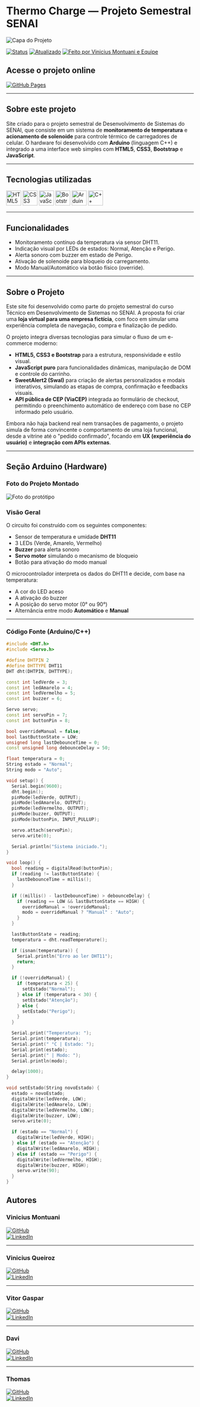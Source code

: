 # Thermo Charge — Projeto Semestral SENAI

![Capa do Projeto](./Assets/img/Projeto-Thermocharger.jpg)

[![Status](https://img.shields.io/badge/Status-Concluído-blue?style=flat-square)]()
[![Atualizado](https://img.shields.io/badge/Última%20atualização-Junho%202025-informational?style=flat-square)]()
[![Feito por Vinicius Montuani e Equipe ](https://img.shields.io/badge/Autor-Vinicius_Montuani,_Vinicius_Q,_Vitor_G,_Thomas,_Davi-blueviolet?style=flat-square)]()

## Acesse o projeto online

[![GitHub Pages](https://img.shields.io/badge/GitHub%20Pages-Acessar-121013?style=for-the-badge&logo=github&logoColor=white)](https://vinicius3442.github.io/Projetos-SENAI/thermo-charge/)

---

## Sobre este projeto

Site criado para o projeto semestral de Desenvolvimento de Sistemas do SENAI, que consiste em um sistema de **monitoramento de temperatura** e **acionamento de solenoide** para controle térmico de carregadores de celular. O hardware foi desenvolvido com **Arduino** (linguagem C++) e integrado a uma interface web simples com **HTML5**, **CSS3**, **Bootstrap** e **JavaScript**.

---

## Tecnologias utilizadas

<p align="left">
  <img src="https://cdn.jsdelivr.net/gh/devicons/devicon/icons/html5/html5-original.svg" alt="HTML5" width="40" height="40"/>
  <img src="https://cdn.jsdelivr.net/gh/devicons/devicon/icons/css3/css3-original.svg" alt="CSS3" width="40" height="40"/>
  <img src="https://cdn.jsdelivr.net/gh/devicons/devicon/icons/javascript/javascript-original.svg" alt="JavaScript" width="40" height="40"/>
  <img src="https://cdn.jsdelivr.net/gh/devicons/devicon/icons/bootstrap/bootstrap-original.svg" alt="Bootstrap" width="40" height="40"/>
  <img src="https://cdn.jsdelivr.net/gh/devicons/devicon/icons/arduino/arduino-original.svg" alt="Arduino" width="40" height="40"/>
  <img src="https://cdn.jsdelivr.net/gh/devicons/devicon/icons/cplusplus/cplusplus-original.svg" alt="C++" width="40" height="40"/>
</p>

---

## Funcionalidades

-  Monitoramento contínuo da temperatura via sensor DHT11.
- Indicação visual por LEDs de estados: Normal, Atenção e Perigo.
- Alerta sonoro com buzzer em estado de Perigo.
- Ativação de solenoide para bloqueio do carregamento.
- Modo Manual/Automático via botão físico (override).

---

## Sobre o Projeto

Este site foi desenvolvido como parte do projeto semestral do curso Técnico em Desenvolvimento de Sistemas no SENAI. A proposta foi criar uma **loja virtual para uma empresa fictícia**, com foco em simular uma experiência completa de navegação, compra e finalização de pedido.

O projeto integra diversas tecnologias para simular o fluxo de um e-commerce moderno:

- **HTML5, CSS3 e Bootstrap** para a estrutura, responsividade e estilo visual.
- **JavaScript puro** para funcionalidades dinâmicas, manipulação de DOM e controle do carrinho.
- **SweetAlert2 (Swal)** para criação de alertas personalizados e modais interativos, simulando as etapas de compra, confirmação e feedbacks visuais.
- **API pública de CEP (ViaCEP)** integrada ao formulário de checkout, permitindo o preenchimento automático de endereço com base no CEP informado pelo usuário.

Embora não haja backend real nem transações de pagamento, o projeto simula de forma convincente o comportamento de uma loja funcional, desde a vitrine até o "pedido confirmado", focando em **UX (experiência do usuário)** e **integração com APIs externas**.

---

## Seção Arduino (Hardware)

### Foto do Projeto Montado

![Foto do protótipo](./imagens/arduino-projeto.jpg) <!-- substitua pela imagem real -->

### Visão Geral

O circuito foi construído com os seguintes componentes:
- Sensor de temperatura e umidade **DHT11**
- 3 LEDs (Verde, Amarelo, Vermelho)
- **Buzzer** para alerta sonoro
- **Servo motor** simulando o mecanismo de bloqueio
- Botão para ativação do modo manual

O microcontrolador interpreta os dados do DHT11 e decide, com base na temperatura:
- A cor do LED aceso
- A ativação do buzzer
- A posição do servo motor (0° ou 90°)
- Alternância entre modo **Automático** e **Manual**

---

### Código Fonte (Arduino/C++)

```cpp
#include <DHT.h>
#include <Servo.h>

#define DHTPIN 2
#define DHTTYPE DHT11
DHT dht(DHTPIN, DHTTYPE);

const int ledVerde = 3;
const int ledAmarelo = 4;
const int ledVermelho = 5;
const int buzzer = 6;

Servo servo;
const int servoPin = 7;
const int buttonPin = 8;

bool overrideManual = false;
bool lastButtonState = LOW;
unsigned long lastDebounceTime = 0;
const unsigned long debounceDelay = 50;

float temperatura = 0;
String estado = "Normal";
String modo = "Auto";

void setup() {
  Serial.begin(9600);
  dht.begin();
  pinMode(ledVerde, OUTPUT);
  pinMode(ledAmarelo, OUTPUT);
  pinMode(ledVermelho, OUTPUT);
  pinMode(buzzer, OUTPUT);
  pinMode(buttonPin, INPUT_PULLUP);

  servo.attach(servoPin);
  servo.write(0);

  Serial.println("Sistema iniciado.");
}

void loop() {
  bool reading = digitalRead(buttonPin);
  if (reading != lastButtonState) {
    lastDebounceTime = millis();
  }

  if ((millis() - lastDebounceTime) > debounceDelay) {
    if (reading == LOW && lastButtonState == HIGH) {
      overrideManual = !overrideManual;
      modo = overrideManual ? "Manual" : "Auto";
    }
  }

  lastButtonState = reading;
  temperatura = dht.readTemperature();

  if (isnan(temperatura)) {
    Serial.println("Erro ao ler DHT11");
    return;
  }

  if (!overrideManual) {
    if (temperatura < 25) {
      setEstado("Normal");
    } else if (temperatura < 30) {
      setEstado("Atenção");
    } else {
      setEstado("Perigo");
    }
  }

  Serial.print("Temperatura: ");
  Serial.print(temperatura);
  Serial.print(" °C | Estado: ");
  Serial.print(estado);
  Serial.print(" | Modo: ");
  Serial.println(modo);

  delay(1000);
}

void setEstado(String novoEstado) {
  estado = novoEstado;
  digitalWrite(ledVerde, LOW);
  digitalWrite(ledAmarelo, LOW);
  digitalWrite(ledVermelho, LOW);
  digitalWrite(buzzer, LOW);
  servo.write(0);

  if (estado == "Normal") {
    digitalWrite(ledVerde, HIGH);
  } else if (estado == "Atenção") {
    digitalWrite(ledAmarelo, HIGH);
  } else if (estado == "Perigo") {
    digitalWrite(ledVermelho, HIGH);
    digitalWrite(buzzer, HIGH);
    servo.write(90);
  }
}
```
## Autores

### Vinicius Montuani  
[![GitHub](https://img.shields.io/badge/GitHub-000?style=for-the-badge&logo=github&logoColor=white)](https://github.com/vinicius3442)  
[![LinkedIn](https://img.shields.io/badge/LinkedIn-0A66C2?style=for-the-badge&logo=linkedin&logoColor=white)](https://linkedin.com/in/vinicius-montuani)

---

### Vinicius Queiroz  
[![GitHub](https://img.shields.io/badge/GitHub-000?style=for-the-badge&logo=github&logoColor=white)](#)  
[![LinkedIn](https://img.shields.io/badge/LinkedIn-0A66C2?style=for-the-badge&logo=linkedin&logoColor=white)](#)

---

### Vitor Gaspar  
[![GitHub](https://img.shields.io/badge/GitHub-000?style=for-the-badge&logo=github&logoColor=white)](#)  
[![LinkedIn](https://img.shields.io/badge/LinkedIn-0A66C2?style=for-the-badge&logo=linkedin&logoColor=white)](#)

---

### Davi  
[![GitHub](https://img.shields.io/badge/GitHub-000?style=for-the-badge&logo=github&logoColor=white)](#)  
[![LinkedIn](https://img.shields.io/badge/LinkedIn-0A66C2?style=for-the-badge&logo=linkedin&logoColor=white)](#)

---

### Thomas  
[![GitHub](https://img.shields.io/badge/GitHub-000?style=for-the-badge&logo=github&logoColor=white)](#)  
[![LinkedIn](https://img.shields.io/badge/LinkedIn-0A66C2?style=for-the-badge&logo=linkedin&logoColor=white)](#)

